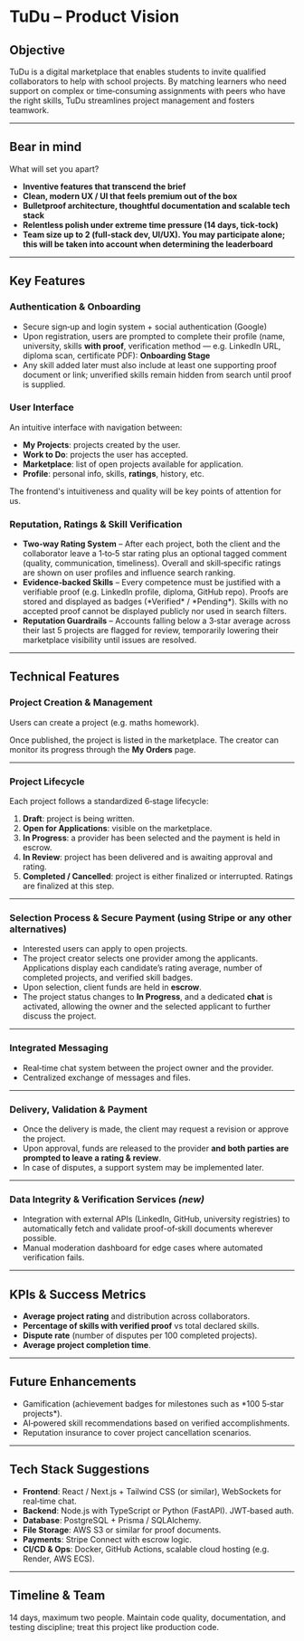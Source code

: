 # TuDu – Product Vision

## Objective

TuDu is a digital marketplace that enables students to invite qualified collaborators to help with school projects. By matching learners who need support on complex or time‑consuming assignments with peers who have the right skills, TuDu streamlines project management and fosters teamwork.

---

## Bear in mind

What will set you apart?

* **Inventive features that transcend the brief**
* **Clean, modern UX / UI that feels premium out of the box**
* **Bulletproof architecture, thoughtful documentation and scalable tech stack**
* **Relentless polish under extreme time pressure (14 days, tick‑tock)**
* **Team size up to 2 (full‑stack dev, UI/UX). You may participate alone; this will be taken into account when determining the leaderboard**

---

## Key Features

### Authentication & Onboarding

* Secure sign‑up and login system + social authentication (Google)
* Upon registration, users are prompted to complete their profile (name, university, skills **with proof**, verification method — e.g. LinkedIn URL, diploma scan, certificate PDF): **Onboarding Stage**
* Any skill added later must also include at least one supporting proof document or link; unverified skills remain hidden from search until proof is supplied.

### User Interface

An intuitive interface with navigation between:

* **My Projects**: projects created by the user.
* **Work to Do**: projects the user has accepted.
* **Marketplace**: list of open projects available for application.
* **Profile**: personal info, skills, **ratings**, history, etc.

The frontend's intuitiveness and quality will be key points of attention for us.

### Reputation, Ratings & Skill Verification

* **Two‑way Rating System** – After each project, both the client and the collaborator leave a 1‑to‑5 star rating plus an optional tagged comment (quality, communication, timeliness). Overall and skill‑specific ratings are shown on user profiles and influence search ranking.
* **Evidence‑backed Skills** – Every competence must be justified with a verifiable proof (e.g. LinkedIn profile, diploma, GitHub repo). Proofs are stored and displayed as badges (\*Verified\* / \*Pending\*). Skills with no accepted proof cannot be displayed publicly nor used in search filters.
* **Reputation Guardrails** – Accounts falling below a 3‑star average across their last 5 projects are flagged for review, temporarily lowering their marketplace visibility until issues are resolved.

---

## Technical Features

### Project Creation & Management

Users can create a project (e.g. maths homework).

Once published, the project is listed in the marketplace.
The creator can monitor its progress through the **My Orders** page.

---

### Project Lifecycle

Each project follows a standardized 6‑stage lifecycle:

1. **Draft**: project is being written.
2. **Open for Applications**: visible on the marketplace.
3. **In Progress**: a provider has been selected and the payment is held in escrow.
4. **In Review**: project has been delivered and is awaiting approval and rating.
5. **Completed / Cancelled**: project is either finalized or interrupted. Ratings are finalized at this step.

---

### Selection Process & Secure Payment (using Stripe or any other alternatives)

* Interested users can apply to open projects.
* The project creator selects one provider among the applicants. Applications display each candidate’s rating average, number of completed projects, and verified skill badges.
* Upon selection, client funds are held in **escrow**.
* The project status changes to **In Progress**, and a dedicated **chat** is activated, allowing the owner and the selected applicant to further discuss the project.

---

### Integrated Messaging

* Real‑time chat system between the project owner and the provider.
* Centralized exchange of messages and files.

---

### Delivery, Validation & Payment

* Once the delivery is made, the client may request a revision or approve the project.
* Upon approval, funds are released to the provider **and both parties are prompted to leave a rating & review**.
* In case of disputes, a support system may be implemented later.

---

### Data Integrity & Verification Services *(new)*

* Integration with external APIs (LinkedIn, GitHub, university registries) to automatically fetch and validate proof-of‑skill documents wherever possible.
* Manual moderation dashboard for edge cases where automated verification fails.

---

## KPIs & Success Metrics

* **Average project rating** and distribution across collaborators.
* **Percentage of skills with verified proof** vs total declared skills.
* **Dispute rate** (number of disputes per 100 completed projects).
* **Average project completion time**.

---

## Future Enhancements

* Gamification (achievement badges for milestones such as \*100 5‑star projects\*).
* AI‑powered skill recommendations based on verified accomplishments.
* Reputation insurance to cover project cancellation scenarios.

---

## Tech Stack Suggestions

* **Frontend**: React / Next.js + Tailwind CSS (or similar), WebSockets for real‑time chat.
* **Backend**: Node.js with TypeScript or Python (FastAPI). JWT‑based auth.
* **Database**: PostgreSQL + Prisma / SQLAlchemy.
* **File Storage**: AWS S3 or similar for proof documents.
* **Payments**: Stripe Connect with escrow logic.
* **CI/CD & Ops**: Docker, GitHub Actions, scalable cloud hosting (e.g. Render, AWS ECS).

---

## Timeline & Team

14 days, maximum two people. Maintain code quality, documentation, and testing discipline; treat this project like production code.

